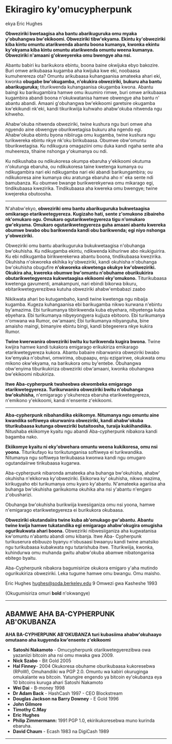 # Ekiragiro ky'omucypherpunk 

ekya Eric Hughes

**Obweziriki bwetaagisa aha bantu abarikuguruka omu myaka y'obuhangwa bw'ekikoomi.
Obweziriki tibw'ekyama. Ekintu ky'obweziriki kiba kintu omuntu atarikwenda abantu boona kumanya, kwonka ekintu ky'ekyama
kiba kintu omuntu atarikwenda omuntu weena kumanya. Obweziriki
n'amaani g'okweyereka omu bwengye aha nsi.**

Abantu babiri ku barikukora ebintu, boona baine okwijuka
ebyo bakozire. Buri omwe arikubaasa kugamba aha
kwijuka kwe eki, noobaasa kumuherereza ota? Omuntu
arikubaasa kuhangaanisa amateeka ahari eki, kwonka **obugabe bw'okugamba, n'okukira obweziriki, bukuru aha bantu abarikuguruka;** titurikwenda kuhangaanisa okugamba kwona. Abantu baingi ku barikugambira hamwe
omu ikuumiro rimwe, buri omwe arikubaasa kugambira abandi boona
n'okukwatanisa hamwe obwengye aha bantu n'
abantu abandi. Amaani g'obuhangwa bw'ekikoomi
garetsire okugamba kw'ekikundi nk'eki, kandi tikurikwiija kuhwaho ahabw'okuba nitwenda ngu kihweho.

Ahabw'okuba nitwenda obweziriki, twine kushura ngu buri omwe aha
ngyendo aine obwengye oburikwetagisa bukuru
aha ngendo egi. Ahabw'okuba ebintu byona nibiiruga omu
kugamba, twine kushura ngu turikwereka ebintu nkye nk'oku birikubaasa.
Obumwe obw'omuntu tiburikwetagisa. Ku ndikugura
omagaziini omu duka kandi ngaha sente aha muheereza, tihaine
nshonga y'okumanya ou ndi.

Ku ndikushaba ou ndikukoresa okumpa ebaruha y'ekikoomi okutuma n'okutunga
ebaruha, ou ndikukoresa taine kwetenga kumanya ou ndikugambira nari eki ndikugamba nari eki abandi barikungambira; ou
ndikukoresa aine kumanya oku aratunga ebaruha aho n'
eka sente ndi bamubanza. Ku obumwe bwange burikwerekyerwa
omu mikarago egi, tindikubaasa kwezirika. Tindikubaasa aha kwereka omu bwengye; twine kwejereka obutoosha.

---

N'ahabw'ekyo, **obweziriki omu bantu abarikuguruka bukwetaagisa omikarago etarikwetegyereza. Kugizaho hati, sente z'omukono zibaireho nk'omukaro ogu. Omukaro ogutarikwetegyereza tigu n'omukaro gw'ekyama. Omukaro ogutarikwetegyereza guha amaani abantu kwereka obumwe bwabo obu barikwenda kandi obu barikwenda; egi niyo nshonga y'obweziriki.**

Obweziriki omu bantu abarikuguruka bukukwetaagisa n'obuhanga bw'okuhisha. Ku ndikugamba
ekintu, ndikwenda kiihurirwe abo nkukiguirira.
Ku ebi ndikugamba birikwerekerwa abantu boona, tindikubaasa
kwezirika. Okuhisha n'okworeka ekihika ky'obweziriki,
kandi okuhisha n'obuhanga bw'okuhisha obugufire **n'okworeka okwetenga okukye kw'obweziriki. Okukira aha, kwereka obumwe bw'omuntu
n'obuhame oburikukirira obutarikwetegyereza kukwetaagisa
ekikoomi eky'omukono.** Titurikubaasa kwetenga gavumenti,
amakampuni, nari ebindi bikorwa bikuru, ebitarikwetegyerezibwa kutuha
obweziriki ahabw'embabazi zaabo

Nikikwata ahari bo kutugambaho, kandi twine kwetenga
ngu nibaija kugamba. Kugeza kuhangaanisa ebi barikugamba nikwo kurwana
n'ebintu by'amazima. Ebi turikumanya tibirikwenda kuba
ebyehara, nibyetenga kuba ebyehara. Ebi turikumanya nibyeyongyera
kujjuza ebitooro. Ebi turikumanya n'omwana wa Rumor,
ow'amaani; Ebi turikumanya nibyanguha, bine amaisho maingi,
bimanyire ebintu bingi, kandi bitegeerera nkye kukira Rumor.

**Twine kwerwanira obweziriki bwitu ku turikwenda kugira bwona.**
Twine kwijira hamwe kandi tukakora emigarago erikukiriza
emikarago etarikwetegyereza kukora. Abantu babaire
nibarwanira obweziriki bwabo kw'emyaka n'obuhwi,
omwirima, obupaapu, enju ezigarirwe, okukwata omu mikono okw'ekyama, na
barikukora omu by'entebe. Obuhangwa obw'enyima tiburikukiriza obweziriki obw'amaani,
kwonka obuhangwa bw'ekikoomi nibukiriza.

**Itwe Aba-cypherpunk twaheebwa okwombeka
emigarago etarikwetegyereza. Turikurwanira obweziriki bwitu n'obuhanga bw'okuhisha,**
n'emigarago y'okuhereza ebaruha etarikwetegyereza, n'emikono y'ekikoomi, kandi n'ensente z'ekikoomi.

---

**Aba-cypherpunk nibahandiika ekiikomye. Nitumanya ngu omuntu aine
kwandika softiweya okurwanira obweziriki, kandi ahabw'okuba titurikubaasa kutunga
obweziriki butaitoosha, turaija kukiihandiika.** Nitushaba
ekiikomye kyaitu ngu abandi Aba-cypherpunk nibakora kandi
bagamba nako.

**Ekiikomye kyaitu ni eky'obwehara omuntu weena kukikoresa, omu nsi yoona.** Titurikufayo
ku torikutunganisa softiweya ei turikwandika. Nitumanya
ngu softiweya terikubaasa kwonwa kandi ngu omugaro ogutandaiirwe
tirikubaasa kugarwa.

Aba-cypherpunk nibaronda amateeka aha buhanga bw'okuhisha, ahabw'
okuhisha n'ekikorwa ky'obweziriki. Ekikorwa ky'
okuhisha, nikwo mazima, kirikugyaho ebi turikumanya omu
kyaro ky'abantu. N'amateeka agariisa aha buhanga bw'okuhisha garikukoma okuhika aha
nsi y'abantu n'engaro z'obusharizi.

Obuhanga bw'okuhisha burikwiija kwesiiganiza omu nsi yoona,
hamwe n'emigarago etarikwetegyereza ei burikukora
okubaasa.

**Obweziriki okutandaiira twine kuba ab'omukago
gw'abantu. Abantu twine kwija hamwe tukatandika egi
emigarago ahabw'okugira omugisha ogurikukwata ahari boona.** Obweziriki nibwesiiganiza aha
kugwatanisa kw'omuntu n'abantu abandi omu kibanja. Itwe Aba-
Cypherpunk turikuserura ebibuuzo byanyu n'obusaasi bwaanyu kandi
twine amatsiko ngu turikubaasa kubakwata ngu tutarishuba
itwe. Titurikwiija, kwonka, kuhindurwa omu
muhanda gwitu ahabw'okuba abamwe nibatonganisa ebitego byaitu.

Aba-Cypherpunk nibakora bagumisirize okukora emigaro y'aha mutindo ogurikukiriza obweziriki. Leka tugume hamwe omu bwangu.
Omu maisho.

Eric Hughes <hughes@soda.berkeley.edu>
9 Omwezi gwa Kasheshe 1993

(Okugumisiriza omuri **bold** n'okwangye)

---

## ABAMWE AHA BA-CYPHERPUNK AB'OKUBANZA

**AHA BA-CYPHERPUNK AB'OKUBANZA
turi kubasiima ahabw'okuhaayo
omutaano aha kugyenda kw'ensente z'ekikoomi**

* **Satoshi Nakamoto** - Omucypherpunk otarikwetegyerezibwa owa
yazaniizi bitcoin aha nsi omu mwaka gwa 2009.
* **Nick Szabo** - Bit Gold 2005
* **Hal Finney**- 2004 Okukoresa obuhame oburikubaasa kukoresebwa (RPoW),
Omuhandiiki wa PGP 2.0. Omuntu wa kabiri okuruginga omukalante wa bitcoin. Yatungire engendo ya bitcoin ey'okubanza
eya 10 bitcoins kuruga ahari Satoshi Nakamoto
* **Wei Dai** - B-money 1998
* **Dr Adam Back** - HashCash 1997 - CEO
Blockstream
* **Douglas Jackson na Barry Downey** - E Gold
1996
 * **John Gilmore**
 * **Timothy C.May**
 * **Eric Hughes**
* **Philip Zimmermann:** 1991 PGP 1.0, ekirikukoresebwa muno kurinda ebaruha.
* **David Chaum** - Ecash 1983 na DigiCash 1989

---
